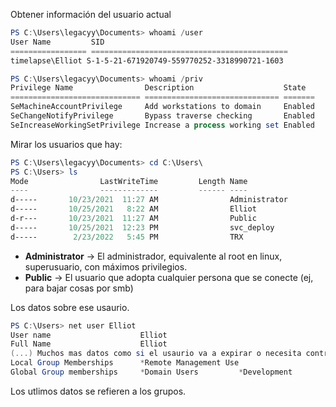 
Obtener información del usuario actual

```powershell
PS C:\Users\legacyy\Documents> whoami /user
User Name         SID
================= ============================================
timelapse\Elliot S-1-5-21-671920749-559770252-3318990721-1603

PS C:\Users\legacyy\Documents> whoami /priv
Privilege Name                Description                    State
============================= ============================== =======
SeMachineAccountPrivilege     Add workstations to domain     Enabled
SeChangeNotifyPrivilege       Bypass traverse checking       Enabled
SeIncreaseWorkingSetPrivilege Increase a process working set Enabled
```

Mirar los usuarios que hay:

```powershell
PS C:\Users\legacyy\Documents> cd C:\Users\
PS C:\Users> ls
Mode                LastWriteTime         Length Name
----                -------------         ------ ----
d-----       10/23/2021  11:27 AM                Administrator  
d-----       10/25/2021   8:22 AM                Elliot 
d-r---       10/23/2021  11:27 AM                Public    
d-----       10/25/2021  12:23 PM                svc_deploy
d-----        2/23/2022   5:45 PM                TRX
```
 - **Administrator** -> El administrador, equivalente al root en linux, superusuario, con máximos privilegios.
 - **Public** -> El usuario que adopta cualquier persona que se conecte (ej, para bajar cosas por smb)

Los datos sobre ese usaurio.
```powershell
PS C:\Users> net user Elliot
User name                    Elliot
Full Name                    Elliot
(...) Muchos mas datos como si el usaurio va a expirar o necesita contraseña, el pais...
Local Group Memberships      *Remote Management Use
Global Group memberships     *Domain Users         *Development
```

Los utlimos datos se refieren a los grupos.

